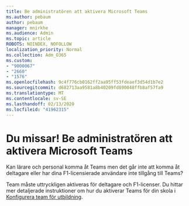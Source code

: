 ```yaml
---
title: Be administratören att aktivera Microsoft Teams
ms.author: pebaum
author: pebaum
manager: mnirkhe
ms.audience: Admin
ms.topic: article
ROBOTS: NOINDEX, NOFOLLOW
localization_priority: Normal
ms.collection: Adm_O365
ms.custom:
- "9000067"
- "2660"
- "1576"
ms.openlocfilehash: 9c4f776cb0162ff2aa95ff53fdeaef3d54d1b7e2
ms.sourcegitcommit: d682713aa9581a8b40209fd890048ffb8af57fa9
ms.translationtype: MT
ms.contentlocale: sv-SE
ms.lasthandoff: 02/13/2020
ms.locfileid: "41962315"
---
```

# <a name="youre-missing-out-ask-your-admin-to-enable-microsoft-teams"></a>Du missar! Be administratören att aktivera Microsoft Teams

Kan lärare och personal komma åt Teams men det går inte att komma åt deltagare eller har dina F1-licensierade användare inte tillgång till Teams?

Team måste uttryckligen aktiveras för deltagare och F1-licenser. Du hittar mer detaljerade instruktioner om hur du aktiverar Teams för din skola i [Konfigurera team för utbildning](https://docs.microsoft.com/microsoft-365/education/deploy/set-up-teams-for-education). 